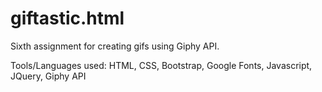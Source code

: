 # giftastic.html

Sixth assignment for creating gifs using Giphy API.

Tools/Languages used: HTML, CSS, Bootstrap, Google Fonts, Javascript, JQuery, Giphy API


